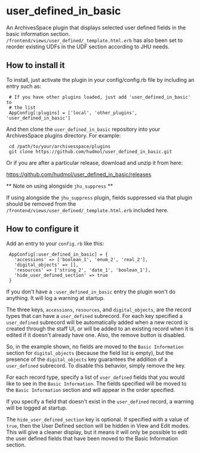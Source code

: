 # user_defined_in_basic
An ArchivesSpace plugin that displays selected user defined fields in the basic information section.  `/frontend/views/user_defined/_template.html.erb` has also been set to reorder existing UDFs in the UDF section according to JHU needs.


## How to install it

To install, just activate the plugin in your config/config.rb file by
including an entry such as:

     # If you have other plugins loaded, just add 'user_defined_in_basic' to
     # the list
     AppConfig[:plugins] = ['local', 'other_plugins', 'user_defined_in_basic']

And then clone the `user_defined_in_basic` repository into your
ArchivesSpace plugins directory.  For example:

     cd /path/to/your/archivesspace/plugins
     git clone https://github.com/hudmol/user_defined_in_basic.git

Or if you are after a particular release, download and unzip it from here:

https://github.com/hudmol/user_defined_in_basic/releases

** Note on using alongside `jhu_suppress` **

If using alongside the `jhu_suppress` plugin, fields suppressed via that plugin should be removed from the `/frontend/views/user_defined/_template.html.erb` included here.


## How to configure it

Add an entry to your `config.rb` like this:

     AppConfig[:user_defined_in_basic] = {
       'accessions' => ['boolean_1', 'enum_2', 'real_2'],
       'digital_objects' => [],
       'resources' => ['string_2', 'date_1', 'boolean_1'],
       'hide_user_defined_section' => true
     }

If you don't have a `:user_defined_in_basic` entry the plugin won't do anything.
It will log a warning at startup.

The three keys, `accessions`, `resources`, and `digital_objects`, are the
record types that can have a `user_defined` subrecord. For each key specified
a `user_defined` subrecord will be automatically added when a new record
is created through the staff UI, or will be added to an existing record when
it is edited if it doesn't already have one. Also, the remove button is disabled.

So, in the example shown, no fields are moved to the `Basic Information` section
for `digital_objects` (because the field list is empty), but the presence of the
`digital_objects` key guarantees the addition of a `user_defined` subrecord. To
disable this behavior, simply remove the key.

For each record type, specify a list of `user_defined` fields that you would like
to see in the `Basic Information`. The fields specified will be moved to the
`Basic Information` section and will appear in the order specified.

If you specify a field that doesn't exist in the `user_defined` record,
a warning will be logged at startup.

The `hide_user_defined_section` key is optional. If specified with a value of
`true`, then the User Defined section will be hidden in View and Edit modes.
This will give a cleaner display, but it means it will only be possible to
edit the user defined fields that have been moved to the Basic Information
section.
